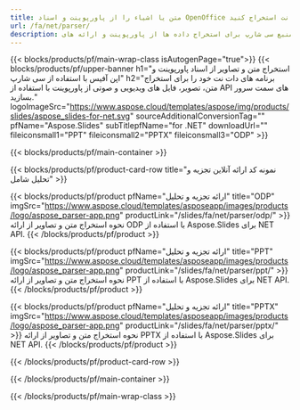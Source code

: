 ```yaml
---
title: متن یا اشیاء را از پاورپوینت و اسناد OpenOffice با استفاده از دات نت استخراج کنید
url: /fa/net/parser/
description: کد منبع سی شارپ برای استخراج داده ها از پاورپوینت و ارائه های OpenOffice.
---
```


{{< blocks/products/pf/main-wrap-class isAutogenPage="true">}}
{{< blocks/products/pf/upper-banner h1="استخراج متن و تصاویر از اسناد پاورپوینت و اپن آفیس با استفاده از سی شارپ" h2="برنامه های دات نت خود را برای استخراج متن، تصویر، فایل های ویدیویی و صوتی از پاورپوینت با استفاده از API های سمت سرور بسازید." logoImageSrc="https://www.aspose.cloud/templates/aspose/img/products/slides/aspose_slides-for-net.svg" sourceAdditionalConversionTag="" pfName="Aspose.Slides" subTitlepfName="for .NET" downloadUrl="" fileiconsmall1="PPT" fileiconsmall2="PPTX" fileiconsmall3="ODP" >}}

{{< blocks/products/pf/main-container >}}

{{< blocks/products/pf/product-card-row title="نمونه کد ارائه آنلاین تجزیه و تحلیل شامل" >}}

{{< blocks/products/pf/product pfName="ارائه تجزیه و تحلیل" title="ODP" imgSrc="https://www.aspose.cloud/templates/asposeapp/images/products/logo/aspose_parser-app.png" productLink="/slides/fa/net/parser/odp/" >}}
نحوه استخراج متن و تصاویر از ارائه ODP با استفاده از Aspose.Slides برای NET API.
{{< /blocks/products/pf/product >}}

{{< blocks/products/pf/product pfName="ارائه تجزیه و تحلیل" title="PPT" imgSrc="https://www.aspose.cloud/templates/asposeapp/images/products/logo/aspose_parser-app.png" productLink="/slides/fa/net/parser/ppt/" >}}
نحوه استخراج متن و تصاویر از ارائه PPT با استفاده از Aspose.Slides برای NET API.
{{< /blocks/products/pf/product >}}

{{< blocks/products/pf/product pfName="ارائه تجزیه و تحلیل" title="PPTX" imgSrc="https://www.aspose.cloud/templates/asposeapp/images/products/logo/aspose_parser-app.png" productLink="/slides/fa/net/parser/pptx/" >}}
نحوه استخراج متن و تصاویر از ارائه PPTX با استفاده از Aspose.Slides برای NET API.
{{< /blocks/products/pf/product >}}



{{< /blocks/products/pf/product-card-row >}}

{{< /blocks/products/pf/main-container >}}
    
{{< /blocks/products/pf/main-wrap-class >}}